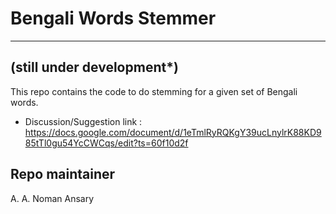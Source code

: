 # Bengali Words Stemmer
---
## (still under development*)
This repo contains the code to do stemming for a given set of Bengali words.

* Discussion/Suggestion link : https://docs.google.com/document/d/1eTmlRyRQKgY39ucLnylrK88KD985tTl0gu54YcCWCqs/edit?ts=60f10d2f

## Repo maintainer
A. A. Noman Ansary
